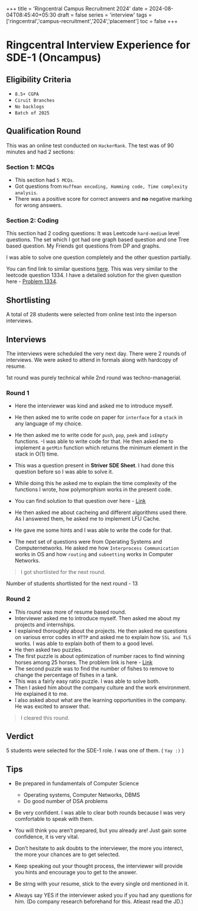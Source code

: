 +++
title = 'Ringcentral Campus Recruitment 2024'
date = 2024-08-04T08:45:40+05:30
draft = false
series = 'interview'
tags =['ringcentral','campus-recruitment','2024','placement']
toc = false
+++

# Ringcentral Interview Experience for SDE-1 (Oncampus)

## Eligibility Criteria

- `8.5+ CGPA`
- `Ciruit Branches`
- `No backlogs`
- `Batch of 2025`

## Qualification Round

This was an online test conducted on `HackerRank`. The test was of 90 minutes and had 2 sections:

### Section 1: MCQs

- This section had `5 MCQs`.
- Got questions from `Huffman encoding, Hamming code, Time complexity analysis`.
- There was a positive score for correct answers and **no** negative marking for wrong answers.

### Section 2: Coding

This section had 2 coding questions:
It was Leetcode `hard-medium` level questions. The set which I got had one graph based question and one Tree based question.
My Friends got questions from DP and graphs.

I was able to solve one question completely and the other question partially.

You can find link to similar questions [here](https://leetcode.com/problems/find-the-city-with-the-smallest-number-of-neighbors-at-a-threshold-distance/description/). This was very similar to the leetcode question 1334.
I have a detailed solution for the given question here - [Problem 1334](https://kts-o7.github.io/blog/posts/daily_lc/problem-1334-find-the-city-with-the-smallest-number-of-neighbours-at-a-threshold-distance/).

## Shortlisting

A total of 28 students were selected from online test into the inperson interviews.

## Interviews

The interviews were scheduled the very next day. There were 2 rounds of interviews.
We were asked to attend in formals along with hardcopy of resume.

1st round was purely technical while 2nd round was techno-managerial.

### Round 1

- Here the interviewer was kind and asked me to introduce myself.
- He then asked me to write code on paper for `interface` for a `stack` in any language of my choice.
- He then asked me to write code for `push`, `pop`, `peek` and `isEmpty` functions.
  -I was able to write code for that. He then asked me to implement a `getMin` function which returns the minimum element in the stack in O(1) time.
- This was a question present in **Striver SDE Sheet**. I had done this question before so I was able to solve it.
- While doing this he asked me to explain the time complexity of the functions I wrote, how polymorphism works in the present code.

- You can find solution to that question over here - [Link](https://github.com/KTS-o7/CP_Notes/blob/main/Stack_Notes.md#1-designing-a-stack-that-supports-getmin-in-o1-time-and-o1-extra-space)

- He then asked me about cacheing and different algorithms used there. As I answered them, he asked me to implement LFU Cache.
- He gave me some hints and I was able to write the code for that.
- The next set of questions were from Operating Systems and Computernetworks.
  He asked me how `Interprocess Communication` works in OS and how `routing` and `subnetting` works in Computer Networks.

> I got shortlisted for the next round.

Number of students shortlisted for the next round - 13

### Round 2

- This round was more of resume based round.
- Interviewer asked me to introduce myself. Then asked me about my projects and internships.
- I explained thoroughly about the projects. He then asked me questions on various error codes in `HTTP` and asked me to explain how `SSL and TLS` works.
  I was able to explain both of them to a good level.
- He then asked two puzzles.
- The first puzzle is about optimization of number races to find winning horses among 25 horses. The problem link is here - [Link](https://www.geeksforgeeks.org/puzzle-9-find-the-fastest-3-horses/)
- The second puzzle was to find the number of fishes to remove to change the percentage of fishes in a tank.
- This was a fairly easy ratio puzzle.
  I was able to solve both.
- Then I asked him about the company culture and the work environment. He explained it to me.
- I also asked about what are the learning opportunities in the company. He was excited to answer that.

> I cleared this round.

## Verdict

5 students were selected for the SDE-1 role. I was one of them. ( `Yay :)` )

## Tips

- Be prepared in fundamentals of Computer Science

  - Operating systems, Computer Networks, DBMS
  - Do good number of DSA problems

- Be very confident. I was able to clear both rounds because I was very comfortable to speak with them.
- You will think you aren’t prepared, but you already are! Just gain some confidence, it is very vital.
- Don’t hesitate to ask doubts to the interviewer, the more you interect, the more your chances are to get selected.
- Keep speaking out your thought process, the interviewer will provide you hints and encourage you to get to the answer.
- Be strng with your resume, stick to the every single ord mentioned in it.
- Always say YES if the interviewer asked you if you had any questions for him. (Do company research beforehand for this. Atleast read the JD.)

